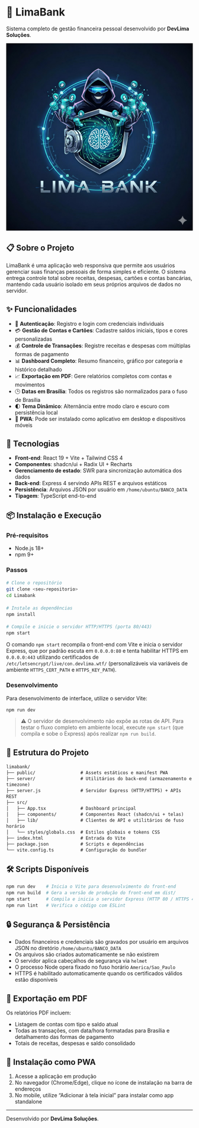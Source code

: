 # 🏦 LimaBank

Sistema completo de gestão financeira pessoal desenvolvido por **DevLima Soluções**.

![LimaBank Logo](public/logo.png)

## 📋 Sobre o Projeto

LimaBank é uma aplicação web responsiva que permite aos usuários gerenciar suas finanças pessoais de forma simples e eficiente. O sistema entrega controle total sobre receitas, despesas, cartões e contas bancárias, mantendo cada usuário isolado em seus próprios arquivos de dados no servidor.

## ✨ Funcionalidades

- 🔐 **Autenticação**: Registro e login com credenciais individuais
- 💳 **Gestão de Contas e Cartões**: Cadastre saldos iniciais, tipos e cores personalizadas
- 💰 **Controle de Transações**: Registre receitas e despesas com múltiplas formas de pagamento
- 📊 **Dashboard Completo**: Resumo financeiro, gráfico por categoria e histórico detalhado
- 📈 **Exportação em PDF**: Gere relatórios completos com contas e movimentos
- 🕒 **Datas em Brasília**: Todos os registros são normalizados para o fuso de Brasília
- 🌓 **Tema Dinâmico**: Alternância entre modo claro e escuro com persistência local
- 📱 **PWA**: Pode ser instalado como aplicativo em desktop e dispositivos móveis

## 🚀 Tecnologias

- **Front-end**: React 19 + Vite + Tailwind CSS 4
- **Componentes**: shadcn/ui + Radix UI + Recharts
- **Gerenciamento de estado**: SWR para sincronização automática dos dados
- **Back-end**: Express 4 servindo APIs REST e arquivos estáticos
- **Persistência**: Arquivos JSON por usuário em `/home/ubuntu/BANCO_DATA`
- **Tipagem**: TypeScript end-to-end

## 📦 Instalação e Execução

### Pré-requisitos

- Node.js 18+
- npm 9+

### Passos

```bash
# Clone o repositório
git clone <seu-repositorio>
cd Limabank

# Instale as dependências
npm install

# Compile e inicie o servidor HTTP/HTTPS (porta 80/443)
npm start
```

O comando `npm start` recompila o front-end com Vite e inicia o servidor Express, que por padrão escuta em `0.0.0.0:80` e tenta habilitar HTTPS em `0.0.0.0:443` utilizando certificados de `/etc/letsencrypt/live/con.devlima.wtf/` (personalizáveis via variáveis de ambiente `HTTPS_CERT_PATH` e `HTTPS_KEY_PATH`).

### Desenvolvimento

Para desenvolvimento de interface, utilize o servidor Vite:

```bash
npm run dev
```

> ⚠️ O servidor de desenvolvimento não expõe as rotas de API. Para testar o fluxo completo em ambiente local, execute `npm start` (que compila e sobe o Express) após realizar `npm run build`.

## 📁 Estrutura do Projeto

```
limabank/
├── public/                 # Assets estáticos e manifest PWA
├── server/                 # Utilitários do back-end (armazenamento e timezone)
├── server.js               # Servidor Express (HTTP/HTTPS) + APIs REST
├── src/
│   ├── App.tsx             # Dashboard principal
│   ├── components/         # Componentes React (shadcn/ui + telas)
│   ├── lib/                # Clientes de API e utilitários de fuso horário
│   └── styles/globals.css  # Estilos globais e tokens CSS
├── index.html              # Entrada do Vite
├── package.json            # Scripts e dependências
└── vite.config.ts          # Configuração do bundler
```

## 🛠️ Scripts Disponíveis

```bash
npm run dev    # Inicia o Vite para desenvolvimento do front-end
npm run build  # Gera a versão de produção do front-end em dist/
npm start      # Compila e inicia o servidor Express (HTTP 80 / HTTPS 443)
npm run lint   # Verifica o código com ESLint
```

## 🔒 Segurança & Persistência

- Dados financeiros e credenciais são gravados por usuário em arquivos JSON no diretório `/home/ubuntu/BANCO_DATA`
- Os arquivos são criados automaticamente se não existirem
- O servidor aplica cabeçalhos de segurança via `helmet`
- O processo Node opera fixado no fuso horário `America/Sao_Paulo`
- HTTPS é habilitado automaticamente quando os certificados válidos estão disponíveis

## 📄 Exportação em PDF

Os relatórios PDF incluem:

- Listagem de contas com tipo e saldo atual
- Todas as transações, com data/hora formatadas para Brasília e detalhamento das formas de pagamento
- Totais de receitas, despesas e saldo consolidado

## 📱 Instalação como PWA

1. Acesse a aplicação em produção
2. No navegador (Chrome/Edge), clique no ícone de instalação na barra de endereços
3. No mobile, utilize “Adicionar à tela inicial” para instalar como app standalone

---

Desenvolvido por **DevLima Soluções**.
